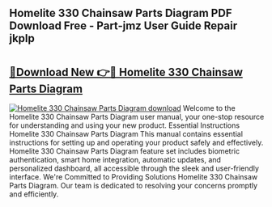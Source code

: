 ## Homelite 330 Chainsaw Parts Diagram PDF Download Free - Part-jmz User Guide Repair jkplp

# <h2><a href="http://dfjl27.blite.top/?on=Homelite+330+Chainsaw+Parts+Diagram">🔗Download New 👉🔴 Homelite 330 Chainsaw Parts Diagram</a></h2>

[![Homelite 330 Chainsaw Parts Diagram download](https://i.imgur.com/lujVjoI.png)](http://dfjl27.blite.top/?on=Homelite+330+Chainsaw+Parts+Diagram)
Welcome to the Homelite 330 Chainsaw Parts Diagram user manual, your one-stop resource for understanding and using your new product. Essential Instructions Homelite 330 Chainsaw Parts Diagram This manual contains essential instructions for setting up and operating your product safely and effectively. Homelite 330 Chainsaw Parts Diagram feature set includes biometric authentication, smart home integration, automatic updates, and personalized dashboard, all accessible through the sleek and user-friendly interface. We're Committed to Providing Solutions Homelite 330 Chainsaw Parts Diagram. Our team is dedicated to resolving your concerns promptly and efficiently.
